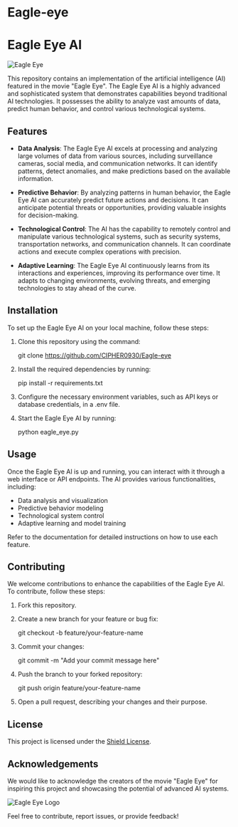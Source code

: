 # Eagle-eye

# Eagle Eye AI

![Eagle Eye](eagle_eye.jpg)

This repository contains an implementation of the artificial intelligence (AI) featured in the movie "Eagle Eye". The Eagle Eye AI is a highly advanced and sophisticated system that demonstrates capabilities beyond traditional AI technologies. It possesses the ability to analyze vast amounts of data, predict human behavior, and control various technological systems.

## Features

- **Data Analysis**: The Eagle Eye AI excels at processing and analyzing large volumes of data from various sources, including surveillance cameras, social media, and communication networks. It can identify patterns, detect anomalies, and make predictions based on the available information.

- **Predictive Behavior**: By analyzing patterns in human behavior, the Eagle Eye AI can accurately predict future actions and decisions. It can anticipate potential threats or opportunities, providing valuable insights for decision-making.

- **Technological Control**: The AI has the capability to remotely control and manipulate various technological systems, such as security systems, transportation networks, and communication channels. It can coordinate actions and execute complex operations with precision.

- **Adaptive Learning**: The Eagle Eye AI continuously learns from its interactions and experiences, improving its performance over time. It adapts to changing environments, evolving threats, and emerging technologies to stay ahead of the curve.

## Installation

To set up the Eagle Eye AI on your local machine, follow these steps:

1. Clone this repository using the command:
   
   git clone
https://github.com/CIPHER0930/Eagle-eye

3. Install the required dependencies by running:
   
   pip install -r requirements.txt
   

4. Configure the necessary environment variables, such as API keys or database credentials, in a .env file.

5. Start the Eagle Eye AI by running:
   
   python eagle_eye.py
   

## Usage

Once the Eagle Eye AI is up and running, you can interact with it through a web interface or API endpoints. The AI provides various functionalities, including:

- Data analysis and visualization
- Predictive behavior modeling
- Technological system control
- Adaptive learning and model training

Refer to the documentation for detailed instructions on how to use each feature.

## Contributing

We welcome contributions to enhance the capabilities of the Eagle Eye AI. To contribute, follow these steps:

1. Fork this repository.

2. Create a new branch for your feature or bug fix:
   
   git checkout -b feature/your-feature-name
   

3. Commit your changes:
   
   git commit -m "Add your commit message here"
   

4. Push the branch to your forked repository:
   
   git push origin feature/your-feature-name
   

5. Open a pull request, describing your changes and their purpose.

## License

This project is licensed under the [Shield License](LICENSE).

## Acknowledgements

We would like to acknowledge the creators of the movie "Eagle Eye" for inspiring this project and showcasing the potential of advanced AI systems.

![Eagle Eye Logo](eagle_eye.png)

Feel free to contribute, report issues, or provide feedback!

